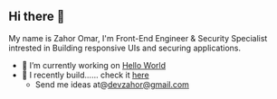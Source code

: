 ## Hi there 👋
My name is Zahor Omar, I'm Front-End Engineer & Security Specialist intrested in Building responsive UIs and securing applications.
- 🔭 I’m currently working on [Hello World](www.linkedin.com/in/zahoromar)
- 🌱 I recently build...... check it [here](www.linkedin.com/in/zahoromar)
  - Send me ideas at@devzahor@gmail.com 

